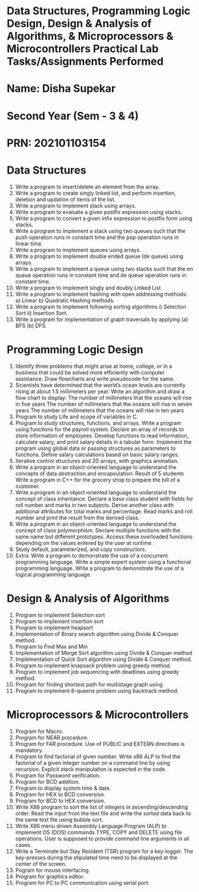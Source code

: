 # Data Structures, Programming Logic Design, Design & Analysis of Algorithms, & Microprocessors & Microcontrollers Practical Lab Tasks/Assignments Performed
# Name: Disha Supekar
# Second Year (Sem - 3 & 4)
# PRN: 202101103154

# Data Structures
1. Write a program to insert/delete an element from the array.
2. Write a program to create singly linked list, and perform insertion, deletion and updation of items of the list.
3. Write a program to implement stack using arrays.
4. Write a program to evaluate a given postfix expression using stacks.
5. Write a program to convert a given infix expression to postfix form using stacks.
6. Write a program to implement a stack using two queues such that the push operation runs in constant time and the pop operation runs in linear time.
7. Write a program to implement queues using arrays.
8. Write a program to implement double ended queue (de queue) using arrays.
9. Write a program to implement a queue using two stacks such that the en queue operation runs in constant time and de queue operation runs in constant time.
10. Write a program to implement singly and doubly Linked List.
11. Write a program to implement hashing with open addressing methods: a) Linear b) Quadratic Hashing methods.
12. Write a program to implement following sorting algorithms i) Selection Sort ii) Insertion Sort.
13. Write a program for implementation of graph traversals by applying (a) BFS (b) DFS.

# Programming Logic Design 
1. Identify three problems that might arise at home, college, or in a business that could be solved more efficiently with computer assistance. Draw flowcharts and write pseudocode for the same.
2. Scientists have determined that the world’s ocean levels are currently rising at about 1.5 millimeters per year. Write an algorithm and draw a flow chart to display:
    The number of millimeters that the oceans will rise in five years
    The number of millimeters that the oceans will rise in seven years
    The number of millimeters that the oceans will rise in ten years
3. Program to study Life and scope of variables in C.
4. Program to study structures, functions, and arrays. Write a program using functions for the payroll system. Declare an array of records to store information of employees. Develop functions to read information, calculate salary, and print salary details in a tabular form. Implement the program using global data or passing structures as parameters to functions. Define salary calculations based on basic salary ranges.
5. Iterative control structures and 2D arrays, with graphics animation.
6. Write a program in an object-oriented language to understand the concepts of data abstraction and encapsulation:
    Result of 5 students
    Write a program in C++ for the grocery shop to prepare the bill of a customer.
7. Write a program in an object-oriented language to understand the concept of class inheritance. Declare a base class student with fields for roll number and marks in two subjects. Derive another class with additional attributes for total marks and percentage. Read marks and roll number and print the result from the derived class.
8. Write a program in an object-oriented language to understand the concept of class polymorphism. Declare multiple functions with the same name but different prototypes. Access these overloaded functions depending on the values entered by the user at runtime.
9. Study default, parameterized, and copy constructors.
10. Extra:
    Write a program to demonstrate the use of a concurrent programming language.
    Write a simple expert system using a functional programming language.
    Write a program to demonstrate the use of a logical programming language.

# Design & Analysis of Algorithms
1. Program to implement Selection sort
2. Program to implement insertion sort
3. Program to implement heapsort
4. Implementation of Binary search algorithm using Divide & Conquer method.
5. Program to Find Max and Min
6. Implementation of Merge Sort algorithm using Divide & Conquer method
7. Implementation of Quick Sort algorithm using Divide & Conquer method.
8. Program to implement knapsack problem using greedy method.
9. Program to implement job sequencing with deadlines using greedy method.
10. Program for finding shortest path for multistage graph using
11. Program to implement 8-queens problem using backtrack method.

# Microprocessors & Microcontrollers
1. Program for Macro.
2. Program for NEAR procedure.
3. Program for FAR procedure. Use of PUBLIC and EXTERN directives is mandatory.
4. Program to find factorial of given number. Write x86 ALP to find the factorial of a given integer number on a command line by using recursion. Explicit stack manipulation is expected in the code.
5. Program for Password verification.
6. Program for BCD addition.
7. Program to display system time & date.
8. Program for HEX to BCD conversion.
9. Program for BCD to HEX conversion.
10. Write X86 program to sort the list of integers in ascending/descending order. Read the input from the text file and write the sorted data back to the same text file using bubble sort.
11. Write X86 menu driven Assembly Language Program (ALP) to implement OS (DOS) commands TYPE, COPY and DELETE using file operations. User is supposed to provide command line arguments in all cases.
12. Write a Terminate but Stay Resident (TSR) program for a key-logger. The key-presses during the stipulated time need to be displayed at the center of the screen.
13. Pogram for mouse interfacing.
14. Program for graphics editor.
15. Program for PC to PC communication using serial port.
